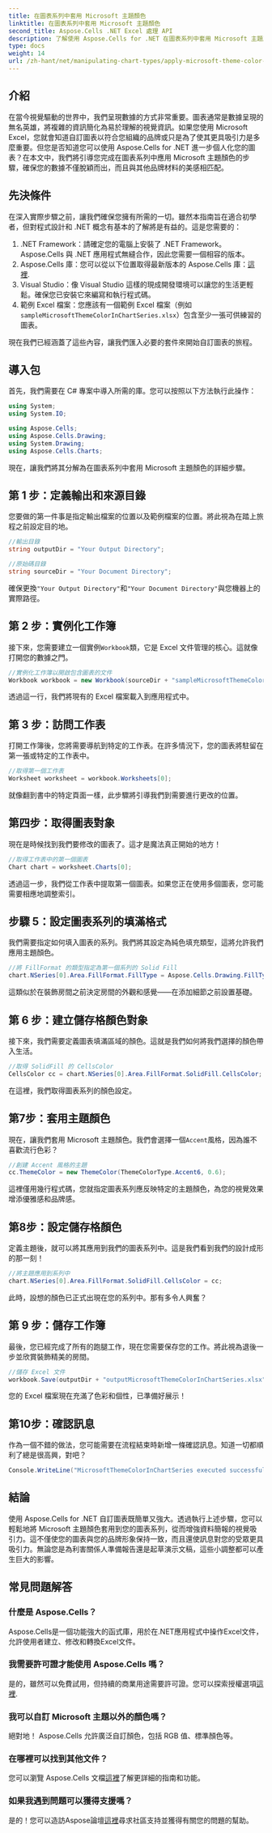 ```yaml
---
title: 在圖表系列中套用 Microsoft 主題顏色
linktitle: 在圖表系列中套用 Microsoft 主題顏色
second_title: Aspose.Cells .NET Excel 處理 API
description: 了解使用 Aspose.Cells for .NET 在圖表系列中套用 Microsoft 主題顏色。資料視覺化增強的分步教程。
type: docs
weight: 14
url: /zh-hant/net/manipulating-chart-types/apply-microsoft-theme-color-in-chart-series/
---
```

## 介紹

在當今視覺驅動的世界中，我們呈現數據的方式非常重要。圖表通常是數據呈現的無名英雄，將複雜的資訊簡化為易於理解的視覺資訊。如果您使用 Microsoft Excel，您就會知道自訂圖表以符合您組織的品牌或只是為了使其更具吸引力是多麼重要。但您是否知道您可以使用 Aspose.Cells for .NET 進一步個人化您的圖表？在本文中，我們將引導您完成在圖表系列中應用 Microsoft 主題顏色的步驟，確保您的數據不僅脫穎而出，而且與其他品牌材料的美感相匹配。

## 先決條件

在深入實際步驟之前，讓我們確保您擁有所需的一切。雖然本指南旨在適合初學者，但對程式設計和 .NET 概念有基本的了解將是有益的。這是您需要的：

1. .NET Framework：請確定您的電腦上安裝了 .NET Framework。 Aspose.Cells 與 .NET 應用程式無縫合作，因此您需要一個相容的版本。
2.  Aspose.Cells 庫：您可以從以下位置取得最新版本的 Aspose.Cells 庫：[這裡](https://releases.aspose.com/cells/net/).
3. Visual Studio：像 Visual Studio 這樣的現成開發環境可以讓您的生活更輕鬆。確保您已安裝它來編寫和執行程式碼。
4. 範例 Excel 檔案：您應該有一個範例 Excel 檔案（例如`sampleMicrosoftThemeColorInChartSeries.xlsx`）包含至少一張可供練習的圖表。

現在我們已經涵蓋了這些內容，讓我們匯入必要的套件來開始自訂圖表的旅程。

## 導入包

首先，我們需要在 C# 專案中導入所需的庫。您可以按照以下方法執行此操作：

```csharp
using System;
using System.IO;

using Aspose.Cells;
using Aspose.Cells.Drawing;
using System.Drawing;
using Aspose.Cells.Charts;
```

現在，讓我們將其分解為在圖表系列中套用 Microsoft 主題顏色的詳細步驟。

## 第 1 步：定義輸出和來源目錄

您要做的第一件事是指定輸出檔案的位置以及範例檔案的位置。將此視為在踏上旅程之前設定目的地。

```csharp
//輸出目錄
string outputDir = "Your Output Directory";

//原始碼目錄
string sourceDir = "Your Document Directory";
```

確保更換`"Your Output Directory"`和`"Your Document Directory"`與您機器上的實際路徑。

## 第 2 步：實例化工作簿

接下來，您需要建立一個實例`Workbook`類，它是 Excel 文件管理的核心。這就像打開您的數據之門。

```csharp
//實例化工作簿以開啟包含圖表的文件
Workbook workbook = new Workbook(sourceDir + "sampleMicrosoftThemeColorInChartSeries.xlsx");
```

透過這一行，我們將現有的 Excel 檔案載入到應用程式中。

## 第 3 步：訪問工作表

打開工作簿後，您將需要導航到特定的工作表。在許多情況下，您的圖表將駐留在第一張或特定的工作表中。

```csharp
//取得第一個工作表
Worksheet worksheet = workbook.Worksheets[0];
```

就像翻到書中的特定頁面一樣，此步驟將引導我們到需要進行更改的位置。

## 第四步：取得圖表對象

現在是時候找到我們要修改的圖表了。這才是魔法真正開始的地方！

```csharp
//取得工作表中的第一個圖表
Chart chart = worksheet.Charts[0];
```

透過這一步，我們從工作表中提取第一個圖表。如果您正在使用多個圖表，您可能需要相應地調整索引。

## 步驟 5：設定圖表系列的填滿格式

我們需要指定如何填入圖表的系列。我們將其設定為純色填充類型，這將允許我們應用主題顏色。

```csharp
//將 FillFormat 的類型指定為第一個系列的 Solid Fill
chart.NSeries[0].Area.FillFormat.FillType = Aspose.Cells.Drawing.FillType.Solid;
```

這類似於在裝飾房間之前決定房間的外觀和感覺——在添加細節之前設置基礎。

## 第 6 步：建立儲存格顏色對象

接下來，我們需要定義圖表填滿區域的顏色。這就是我們如何將我們選擇的顏色帶入生活。

```csharp
//取得 SolidFill 的 CellsColor
CellsColor cc = chart.NSeries[0].Area.FillFormat.SolidFill.CellsColor;
```

在這裡，我們取得圖表系列的顏色設定。

## 第7步：套用主題顏色

現在，讓我們套用 Microsoft 主題顏色。我們會選擇一個`Accent`風格，因為誰不喜歡流行色彩？

```csharp
//創建 Accent 風格的主題
cc.ThemeColor = new ThemeColor(ThemeColorType.Accent6, 0.6);
```

這裡僅用幾行程式碼，您就指定圖表系列應反映特定的主題顏色，為您的視覺效果增添優雅感和品牌感。

## 第8步：設定儲存格顏色

定義主題後，就可以將其應用到我們的圖表系列中。這是我們看到我們的設計成形的那一刻！

```csharp
//將主題應用到系列中
chart.NSeries[0].Area.FillFormat.SolidFill.CellsColor = cc;
```

此時，設想的顏色已正式出現在您的系列中。那有多令人興奮？

## 第 9 步：儲存工作簿

最後，您已經完成了所有的跑腿工作，現在您需要保存您的工作。將此視為退後一步並欣賞裝飾精美的房間。

```csharp
//儲存 Excel 文件
workbook.Save(outputDir + "outputMicrosoftThemeColorInChartSeries.xlsx");
```

您的 Excel 檔案現在充滿了色彩和個性，已準備好展示！

## 第10步：確認訊息

作為一個不錯的做法，您可能需要在流程結束時新增一條確認訊息。知道一切都順利了總是很高興，對吧？

```csharp
Console.WriteLine("MicrosoftThemeColorInChartSeries executed successfully.");
```

## 結論

使用 Aspose.Cells for .NET 自訂圖表既簡單又強大。透過執行上述步驟，您可以輕鬆地將 Microsoft 主題顏色套用到您的圖表系列，從而增強資料簡報的視覺吸引力。這不僅使您的圖表與您的品牌形象保持一致，而且還使訊息對您的受眾更具吸引力。無論您是為利害關係人準備報告還是起草演示文稿，這些小調整都可以產生巨大的影響。

## 常見問題解答

### 什麼是 Aspose.Cells？
Aspose.Cells是一個功能強大的函式庫，用於在.NET應用程式中操作Excel文件，允許使用者建立、修改和轉換Excel文件。

### 我需要許可證才能使用 Aspose.Cells 嗎？
是的，雖然可以免費試用，但持續的商業用途需要許可證。您可以探索授權選項[這裡](https://purchase.aspose.com/buy).

### 我可以自訂 Microsoft 主題以外的顏色嗎？
絕對地！ Aspose.Cells 允許廣泛自訂顏色，包括 RGB 值、標準顏色等。

### 在哪裡可以找到其他文件？
您可以瀏覽 Aspose.Cells 文檔[這裡](https://reference.aspose.com/cells/net/)了解更詳細的指南和功能。

### 如果我遇到問題可以獲得支援嗎？
是的！您可以造訪Aspose論壇[這裡](https://forum.aspose.com/c/cells/9)尋求社區支持並獲得有關您的問題的幫助。